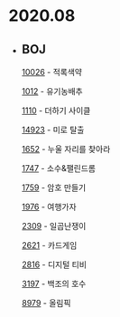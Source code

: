 # **2020.08**

- ## BOJ

  [10026](/Algorithm/2020_08/baekjoon/BJ_10026_적록색약.md) - 적록색약

  [1012](/Algorithm/2020_08/baekjoon/BJ_1012_유기농배추.md) - 유기농배추

  [1110](/Algorithm/2020_08/baekjoon/BJ_1110_더하기사이클.md) - 더하기 사이클

  [14923](/Algorithm/2020_08/baekjoon/BJ_14923_미로탈출.md) - 미로 탈출

  [1652](/Algorithm/2020_08/baekjoon/BJ_1652_누울자리를찾아라.md) - 누울 자리를 찾아라

  [1747](/Algorithm/2020_08/baekjoon/BJ_1747.md) - 소수&팰린드롬

  [1759](/Algorithm/2020_08/baekjoon/BJ_1759_암호만들기.md) - 암호 만들기

  [1976](/Algorithm/2020_08/baekjoon/BJ_1976_여행가자.md) - 여행가자

  [2309](/Algorithm/2020_08/baekjoon/BJ_2309_일곱난쟁이.md) - 일곱난쟁이

  [2621](/Algorithm/2020_08/baekjoon/BJ_2621_카드게임.md) - 카드게임

  [2816](/Algorithm/2020_08/baekjoon/BJ_2816_디지털티비.md) - 디지털 티비

  [3197](/Algorithm/2020_08/baekjoon/BJ_3197.md) - 백조의 호수

  [8979](/Algorithm/2020_08/baekjoon/BJ_8979_올림픽.md) - 올림픽
